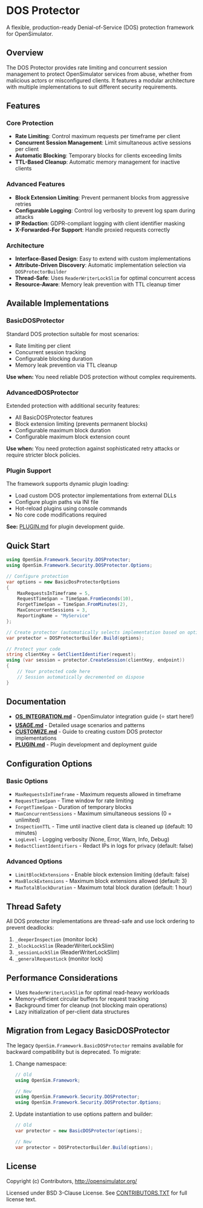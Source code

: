 # DOS Protector

A flexible, production-ready Denial-of-Service (DOS) protection framework for OpenSimulator.

## Overview

The DOS Protector provides rate limiting and concurrent session management to protect OpenSimulator services from abuse, whether from malicious actors or misconfigured clients. It features a modular architecture with multiple implementations to suit different security requirements.

## Features

### Core Protection
- **Rate Limiting**: Control maximum requests per timeframe per client
- **Concurrent Session Management**: Limit simultaneous active sessions per client
- **Automatic Blocking**: Temporary blocks for clients exceeding limits
- **TTL-Based Cleanup**: Automatic memory management for inactive clients

### Advanced Features
- **Block Extension Limiting**: Prevent permanent blocks from aggressive retries
- **Configurable Logging**: Control log verbosity to prevent log spam during attacks
- **IP Redaction**: GDPR-compliant logging with client identifier masking
- **X-Forwarded-For Support**: Handle proxied requests correctly

### Architecture
- **Interface-Based Design**: Easy to extend with custom implementations
- **Attribute-Driven Discovery**: Automatic implementation selection via `DOSProtectorBuilder`
- **Thread-Safe**: Uses `ReaderWriterLockSlim` for optimal concurrent access
- **Resource-Aware**: Memory leak prevention with TTL cleanup timer

## Available Implementations

### BasicDOSProtector
Standard DOS protection suitable for most scenarios:
- Rate limiting per client
- Concurrent session tracking
- Configurable blocking duration
- Memory leak prevention via TTL cleanup

**Use when:** You need reliable DOS protection without complex requirements.

### AdvancedDOSProtector
Extended protection with additional security features:
- All BasicDOSProtector features
- Block extension limiting (prevents permanent blocks)
- Configurable maximum block duration
- Configurable maximum block extension count

**Use when:** You need protection against sophisticated retry attacks or require stricter block policies.

### Plugin Support
The framework supports dynamic plugin loading:
- Load custom DOS protector implementations from external DLLs
- Configure plugin paths via INI file
- Hot-reload plugins using console commands
- No core code modifications required

**See:** [PLUGIN.md](PLUGIN.md) for plugin development guide.

## Quick Start

```csharp
using OpenSim.Framework.Security.DOSProtector;
using OpenSim.Framework.Security.DOSProtector.Options;

// Configure protection
var options = new BasicDosProtectorOptions
{
    MaxRequestsInTimeframe = 5,
    RequestTimeSpan = TimeSpan.FromSeconds(10),
    ForgetTimeSpan = TimeSpan.FromMinutes(2),
    MaxConcurrentSessions = 3,
    ReportingName = "MyService"
};

// Create protector (automatically selects implementation based on options type)
var protector = DOSProtectorBuilder.Build(options);

// Protect your code
string clientKey = GetClientIdentifier(request);
using (var session = protector.CreateSession(clientKey, endpoint))
{
    // Your protected code here
    // Session automatically decremented on dispose
}
```

## Documentation

- **[OS_INTEGRATION.md](OS_INTEGRATION.md)** - OpenSimulator integration guide (⭐ start here!)
- **[USAGE.md](USAGE.md)** - Detailed usage scenarios and patterns
- **[CUSTOMIZE.md](CUSTOMIZE.md)** - Guide to creating custom DOS protector implementations
- **[PLUGIN.md](PLUGIN.md)** - Plugin development and deployment guide

## Configuration Options

### Basic Options
- `MaxRequestsInTimeframe` - Maximum requests allowed in timeframe
- `RequestTimeSpan` - Time window for rate limiting
- `ForgetTimeSpan` - Duration of temporary blocks
- `MaxConcurrentSessions` - Maximum simultaneous sessions (0 = unlimited)
- `InspectionTTL` - Time until inactive client data is cleaned up (default: 10 minutes)
- `LogLevel` - Logging verbosity (None, Error, Warn, Info, Debug)
- `RedactClientIdentifiers` - Redact IPs in logs for privacy (default: false)

### Advanced Options
- `LimitBlockExtensions` - Enable block extension limiting (default: false)
- `MaxBlockExtensions` - Maximum block extensions allowed (default: 3)
- `MaxTotalBlockDuration` - Maximum total block duration (default: 1 hour)

## Thread Safety

All DOS protector implementations are thread-safe and use lock ordering to prevent deadlocks:
1. `_deeperInspection` (monitor lock)
2. `_blockLockSlim` (ReaderWriterLockSlim)
3. `_sessionLockSlim` (ReaderWriterLockSlim)
4. `_generalRequestLock` (monitor lock)

## Performance Considerations

- Uses `ReaderWriterLockSlim` for optimal read-heavy workloads
- Memory-efficient circular buffers for request tracking
- Background timer for cleanup (not blocking main operations)
- Lazy initialization of per-client data structures

## Migration from Legacy BasicDOSProtector

The legacy `OpenSim.Framework.BasicDOSProtector` remains available for backward compatibility but is deprecated. To migrate:

1. Change namespace:
   ```csharp
   // Old
   using OpenSim.Framework;

   // New
   using OpenSim.Framework.Security.DOSProtector;
   using OpenSim.Framework.Security.DOSProtector.Options;
   ```

2. Update instantiation to use options pattern and builder:
   ```csharp
   // Old
   var protector = new BasicDOSProtector(options);

   // New
   var protector = DOSProtectorBuilder.Build(options);
   ```

## License

Copyright (c) Contributors, http://opensimulator.org/

Licensed under BSD 3-Clause License. See [CONTRIBUTORS.TXT](../../../../CONTRIBUTORS.TXT) for full license text.
